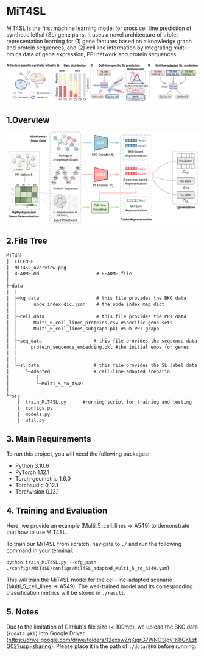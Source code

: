 # MiT4SL

MiT4SL is the first machine learning model for cross cell line prediction of synthetic lethal (SL) gene pairs. It uses a novel architecture of triplet representation learning for (1) gene features based on a knowledge graph and protein sequences, and (2) cell line information by integrating multi-omics data of gene expression, PPI network and protein sequences.



![Intro](fig_intro.png)

## 1.Overview

![MiT4SL](MiT4SL_overview.png)

## 2.File Tree

```
MiT4SL
│  LICENSE                
│  MiT4SL_overview.png
│  README.md                     # README file
│  
├─data                      
│  │  
│  ├─kg_data                     # this file provides the BKG data 
│  │      node_index_dic.json    # the node index map dict
│  │  
│  ├─cell_data                   # this file provides the PPI data 
│  │      Multi_6_cell_lines_proteins.csv #specific gene sets 
│  │      Multi_6_cell_lines_subgraph.pkl #sub-PPI graph 
│  │  
│  ├─seq_data                   # this file provides the sequence data 
│  │     protein_sequence_embedding.pkl #the initial embs for genes
│  │     
│  │  
│  └─sl_data                    # this file provides the SL label data 
│      └─Adapted                # cell-line-adapted scenario
│          │  
│          └─Multi_5_to_A549
│    
└─src              
    │  train_MiT4SL.py      #running script for training and testing 
    |  configs.py
    |  models.py 
    │  util.py
```
## 3. Main Requirements

To run this project, you will need the following packages:

- Python 3.10.6
- PyTorch  1.12.1
- Torch-geometric 1.6.0
- Torchaudio 0.12.1
- Torchvision 0.13.1

## 4. Training and Evaluation
Here, we provide an example (Multi_5_cell_lines -> A549) to demonstrate that how to use MiT4SL. 

To train our MiT4SL from scratch, navigate to `./` and run the following command in your terminal:

```shell
python train_MiT4SL.py --cfg_path ./configs/MiT4SL/configs/MiT4SL_adapted_Multi_5_to_A549.yaml
```

This will train the MiT4SL model for the cell-line-adapted scenario (Multi_5_cell_lines -> A549). The well-trained model and its corresponding classification metrics will be stored in `./result`.

## 5. Notes
Due to the limitation of GitHub's file size (< 100mb), we upload the BKG data (`kgdata.pkl`) into Google Driver (https://drive.google.com/drive/folders/12exswZrjKjgrG7WNO3lgy1K8GKLztG02?usp=sharing). Please place it in the path of `./data/BKG` before running.

